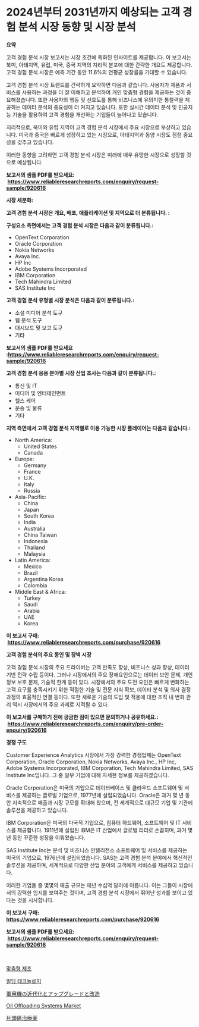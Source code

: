 <p><h1>2024년부터 2031년까지 예상되는 고객 경험 분석 시장 동향 및 시장 분석</h1></p><p><strong>요약</strong></p>
<p><p>고객 경험 분석 시장 보고서는 시장 조건에 특화된 인사이트를 제공합니다. 이 보고서는 북미, 아태지역, 유럽, 미국, 중국 지역의 지리적 분포에 대한 간략한 개요도 제공합니다. 고객 경험 분석 시장은 예측 기간 동안 11.6%의 연평균 성장률을 기대할 수 있습니다.</p><p>고객 경험 분석 시장 트렌드를 간략하게 요약하면 다음과 같습니다. 사용자가 제품과 서비스를 사용하는 과정을 더 잘 이해하고 분석하여 개인 맞춤형 경험을 제공하는 것이 중요해졌습니다. 또한 사용자의 행동 및 선호도를 통해 비즈니스에 유의미한 통찰력을 제공하는 데이터 분석의 중요성이 더 커지고 있습니다. 또한 실시간 데이터 분석 및 인공지능 기술을 활용하여 고객 경험을 개선하는 기업들이 늘어나고 있습니다.</p><p>지리적으로, 북미와 유럽 지역이 고객 경험 분석 시장에서 주요 시장으로 부상하고 있습니다. 미국과 중국은 빠르게 성장하고 있는 시장으로, 아태지역과 동양 시장도 점점 중요성을 갖추고 있습니다.</p><p>이러한 동향을 고려하면 고객 경험 분석 시장은 미래에 매우 유망한 시장으로 성장할 것으로 예상됩니다.</p></p>
<p><strong>보고서의 샘플 PDF를 받으세요: &nbsp;<a href="https://www.reliableresearchreports.com/enquiry/request-sample/920616">https://www.reliableresearchreports.com/enquiry/request-sample/920616</a></strong></p>
<p><strong>시장 세분화:</strong></p>
<p><strong> 고객 경험 분석 시장은 개요, 배포, 애플리케이션 및 지역으로 더 분류됩니다. :</strong></p>
<p><strong>구성요소 측면에서는 고객 경험 분석 시장은 다음과 같이 분류됩니다.:</strong></p>
<p><ul><li>OpenText Corporation</li><li>Oracle Corporation</li><li>Nokia Networks</li><li>Avaya Inc.</li><li>HP Inc</li><li>Adobe Systems Incorporated</li><li>IBM Corporation</li><li>Tech Mahindra Limited</li><li>SAS Institute Inc</li></ul></p>
<p><strong> 고객 경험 분석 유형별 시장 분석은 다음과 같이 분류됩니다.:</strong></p>
<p><ul><li>소셜 미디어 분석 도구</li><li>웹 분석 도구</li><li>대시보드 및 보고 도구</li><li>기타</li></ul></p>
<p><strong>보고서의 샘플 PDF를 받으세요 :<a href="https://www.reliableresearchreports.com/enquiry/request-sample/920616">https://www.reliableresearchreports.com/enquiry/request-sample/920616</a></strong></p>
<p><strong> 고객 경험 분석 응용 분야별 시장 산업 조사는 다음과 같이 분류됩니다.:</strong></p>
<p><ul><li>통신 및 IT</li><li>미디어 및 엔터테인먼트</li><li>헬스 케어</li><li>운송 및 물류</li><li>기타</li></ul></p>
<p><strong>지역 측면에서 고객 경험 분석 지역별로 이용 가능한 시장 플레이어는 다음과 같습니다.:</strong></p>
<p><ul>
    <li>
        North America:
        <ul>
            <li>United States</li>
            <li>Canada</li>
        </ul>
    </li>
    <li>
        Europe:
        <ul>
            <li>Germany</li>
            <li>France</li>
            <li>U.K.</li>
            <li>Italy</li>
            <li>Russia</li>
        </ul>
    </li>
    <li>
        Asia-Pacific:
        <ul>
            <li>China</li>
            <li>Japan</li>
            <li>South Korea</li>
            <li>India</li>
            <li>Australia</li>
            <li>China Taiwan</li>
            <li>Indonesia</li>
            <li>Thailand</li>
            <li>Malaysia</li>
        </ul>
    </li>
    <li>
        Latin America:
        <ul>
            <li>Mexico</li>
            <li>Brazil</li>
            <li>Argentina Korea</li>
            <li>Colombia</li>
        </ul>
    </li>
    <li>
        Middle East & Africa:
        <ul>
            <li>Turkey</li>
            <li>Saudi</li>
            <li>Arabia</li>
            <li>UAE</li>
            <li>Korea</li>
        </ul>
    </li>
    </ul></p>
<p><strong>이 보고서 구매: &nbsp;<a href="https://www.reliableresearchreports.com/purchase/920616">https://www.reliableresearchreports.com/purchase/920616</a></strong></p>
<p><strong>고객 경험 분석의 주요 동인 및 장벽 시장</strong></p>
<p><p>고객 경험 분석 시장의 주요 드라이버는 고객 만족도 향상, 비즈니스 성과 향상, 데이터 기반 전략 수립 등이다. 그러나 시장에서의 주요 장애요인으로는 데이터 보안 문제, 개인정보 보호 문제, 기술적 한계 등이 있다. 시장에서의 주요 도전 요인은 빠르게 변화하는 고객 요구를 충족시키기 위한 적절한 기술 및 전문 지식 확보, 데이터 분석 및 의사 결정 과정의 효율적인 연결 등이다. 또한 새로운 기술의 도입 및 적용에 대한 조직 내 변화 관리 역시 시장에서의 주요 과제로 지적될 수 있다.</p></p>
<p><strong>이 보고서를 구매하기 전에 궁금한 점이 있으면 문의하거나 공유하세요.: &nbsp;<a href="https://www.reliableresearchreports.com/enquiry/pre-order-enquiry/920616">https://www.reliableresearchreports.com/enquiry/pre-order-enquiry/920616</a></strong></p>
<p><strong>경쟁 구도</strong></p>
<p><p>Customer Experience Analytics 시장에서 가장 강력한 경쟁업체는 OpenText Corporation, Oracle Corporation, Nokia Networks, Avaya Inc., HP Inc, Adobe Systems Incorporated, IBM Corporation, Tech Mahindra Limited, SAS Institute Inc입니다. 그 중 일부 기업에 대해 자세한 정보를 제공하겠습니다.</p><p>Oracle Corporation은 미국의 기업으로 데이터베이스 및 클라우드 소프트웨어 및 서비스를 제공하는 글로벌 기업으로, 1977년에 설립되었습니다. Oracle은 과거 몇 년 동안 지속적으로 매출과 시장 규모를 확대해 왔으며, 전 세계적으로 대규모 기업 및 기관에 솔루션을 제공하고 있습니다.</p><p>IBM Corporation은 미국의 다국적 기업으로, 컴퓨터 하드웨어, 소프트웨어 및 IT 서비스를 제공합니다. 1911년에 설립된 IBM은 IT 산업에서 글로벌 리더로 손꼽히며, 과거 몇 년 동안 꾸준한 성장을 이뤄왔습니다.</p><p>SAS Institute Inc는 분석 및 비즈니스 인텔리전스 소프트웨어 및 서비스를 제공하는 미국의 기업으로, 1976년에 설립되었습니다. SAS는 고객 경험 분석 분야에서 혁신적인 솔루션을 제공하며, 세계적으로 다양한 산업 분야의 고객에게 서비스를 제공하고 있습니다.</p><p>이러한 기업들 중 몇몇의 매출 규모는 매년 수십억 달러에 이릅니다. 이는 그들이 시장에서의 강력한 입지를 보여주는 것이며, 고객 경험 분석 시장에서 뛰어난 성과를 보이고 있다는 것을 시사합니다.</p></p>
<p><strong>이 보고서 구매: &nbsp; <a href="https://www.reliableresearchreports.com/purchase/920616">https://www.reliableresearchreports.com/purchase/920616</a></strong></p>
<p><strong>보고서의 샘플 PDF를 받으세요: &nbsp;<a href="https://www.reliableresearchreports.com/enquiry/request-sample/920616">https://www.reliableresearchreports.com/enquiry/request-sample/920616</a></strong><strong></strong></p>
<p>&nbsp;</p>
<p><p><a href="https://github.com/vsoq0zknh59/Market-Research-Report-List-1/blob/main/1228859183187.md">맞춤형 제조</a></p><p><a href="https://github.com/jntpkh496620/Market-Research-Report-List-1/blob/main/4991894183186.md">빌딩 테크놀로지</a></p><p><a href="https://github.com/bevdtkn4419963/Market-Research-Report-List-1/blob/main/7416633183132.md">軍用機の近代化とアップグレードと改造</a></p><p><a href="https://issuu.com/reportprime-2/docs/oil-offloading-systems-market-size-2030.pptx">Oil Offloading Systems Market</a></p><p><a href="https://github.com/lababdou/Market-Research-Report-List-2/blob/main/7716025183131.md">片頭痛治療薬</a></p></p>